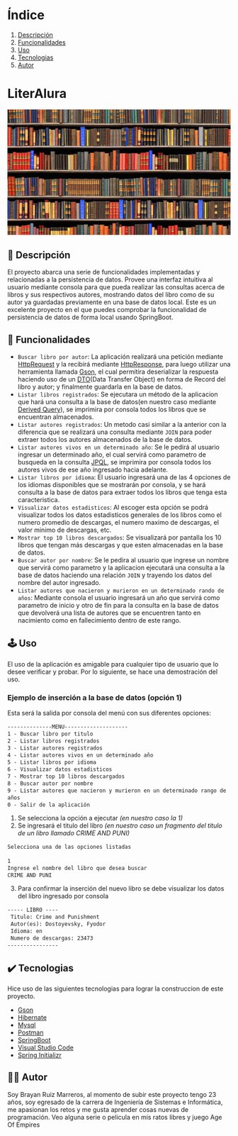 # Índice 
1. [Descripción](#descripción)
2. [Funcionalidades](#funcionalidades)
3. [Uso](#uso)
4. [Tecnologias](#tecnologias)
5. [Autor](#autor)
   
<h1>LiterAlura</h1>
<img src="src/main/java/com/literalura/literalura/libroPortada.jpg" width="600">

## 📖 Descripción
El proyecto abarca una serie de funcionalidades implementadas y relacionadas a la persistencia de datos. Provee una interfaz intuitiva al usuario mediante consola para que pueda realizar las consultas acerca de libros y sus respectivos autores, mostrando datos del libro como de su autor ya guardadas previamente en una base de datos local. Este es un excelente proyecto en el que puedes comprobar la funcionalidad de persistencia de datos de forma local usando SpringBoot.
## 🔨 Funcionalidades
- `Buscar libro por autor`: La aplicación realizará una petición mediante [HttpRequest](https://docs.oracle.com/en%2Fjava%2Fjavase%2F11%2Fdocs%2Fapi%2F%2F/java.net.http/java/net/http/HttpRequest.html) y la recibirá mediante [HttpResponse](https://docs.oracle.com/en%2Fjava%2Fjavase%2F11%2Fdocs%2Fapi%2F%2F/java.net.http/java/net/http/HttpResponse.html), para luego utilizar una herramienta llamada [Gson](https://mvnrepository.com/artifact/com.google.code.gson/gson), el cual permitira deserializar la respuesta haciendo uso de un [DTO](https://www.arquitecturajava.com/data-transfer-object-dto-un-concepto-clave/)(Data Transfer Object) en forma de Record del libro y autor; y finalmente guardarla en la base de datos.
- `Listar libros registrados`: Se ejecutara un método de la aplicacion que hará una consulta a la base de datos(en nuestro caso mediante [Derived Query](https://docs.spring.io/spring-data/jpa/reference/jpa/query-methods.html)), se imprimira por consola todos los libros que se encuentran almacenados. 
- `Listar autores registrados`: Un metodo casi similar a la anterior con la diferencia que se realizará una consulta mediante `JOIN` para poder extraer todos los autores almacenados de la base de datos. 
- `Listar autores vivos en un determinado año`: Se le pedirá al usuario ingresar un determinado año, el cual servirá como parametro de busqueda en la consulta [JPQL](https://danielme.com/2023/03/09/curso-spring-data-jpa-consultas-jpql-con-query/), se imprimira por consola todos los autores vivos de ese año ingresado hacia adelante.
- `Listar libros por idioma`: El usuario ingresará una de las 4 opciones de los idiomas disponibles que se mostrarán por consola, y se hará consulta a la base de datos para extraer todos los libros que tenga esta caracteristica.  
- `Visualizar datos estadisticos`: Al escoger esta opción se podrá visualizar todos los datos estadisticos generales de los libros como el numero promedio de descargas, el numero maximo de descargas, el valor minimo de descargas, etc. 
- `Mostrar top 10 libros descargados`: Se visualizará por pantalla los 10 libros que tengan más descargas y que esten almacenadas en la base de datos.
- `Buscar autor por nombre`: Se le pedira al usuario que ingrese un nombre que servirá como parametro y la aplicacion ejecutará una consulta a la base de datos haciendo una relación `JOIN` y trayendo los datos del nombre del autor ingresado.
- `Listar autores que nacieron y murieron en un determinado rando de años`: Mediante consola el usuario ingresará un año que servirá como parametro de inicio y otro de fin para la consulta en la base de datos que devolverá una lista de autores que se encuentren tanto en nacimiento como en fallecimiento dentro de este rango.
## 🕹️ Uso
El uso de la aplicación es amigable para cualquier tipo de usuario que lo desee verificar y probar. Por lo siguiente, se hace una demostración del uso.
### Ejemplo de inserción a la base de datos (opción 1)
Esta será la salida por consola del menú con sus diferentes opciones:
```
--------------MENU--------------------
1 - Buscar libro por titulo
2 - Listar libros registrados
3 - Listar autores registrados
4 - Listar autores vivos en un determinado año
5 - Listar libros por idioma
6 - Visualizar datos estadisticos
7 - Mostrar top 10 libros descargados
8 - Buscar autor por nombre
9 - Listar autores que nacieron y murieron en un determinado rango de años
0 - Salir de la aplicación
```
1. Se selecciona la opción a ejecutar *(en nuestro caso la 1)* 
2. Se ingresará el titulo del libro *(en nuestro caso un fragmento del titulo de un libro llamado CRIME AND PUNI)*
```
Selecciona una de las opciones listadas

1
Ingrese el nombre del libro que desea buscar
CRIME AND PUNI
```
3. Para confirmar la inserción del nuevo libro se debe visualizar los datos del libro ingresado por consola
```
----- LIBRO ---- 
 Titulo: Crime and Punishment
 Autor(es): Dostoyevsky, Fyodor
 Idioma: en
 Numero de descargas: 23473
----------------
```

## ✔️ Tecnologias
Hice uso de las siguientes tecnologias para lograr la construccion de este proyecto.
- [Gson](https://mvnrepository.com/artifact/com.google.code.gson/gson)
- [Hibernate](https://hibernate.org/) 
- [Mysql](https://www.mysql.com/)
- [Postman](https://www.postman.com/)
- [SpringBoot](https://spring.io/projects/spring-boot)
- [Visual Studio Code](https://code.visualstudio.com/)
- [Spring Initializr](https://start.spring.io/)

## 👨‍💻 Autor
Soy Brayan Ruiz Marreros, al momento de subir este proyecto tengo 23 años, soy egresado de la carrera de Ingeniería de Sistemas e Informática, me apasionan los retos y me gusta aprender cosas nuevas de programación. Veo alguna serie o pelicula en mis ratos libres y juego Age Of Empires 




